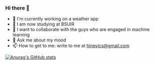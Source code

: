 ### Hi there 👋
- 🔭 I'm currently working on a weather app
- 🌱 I am now studying at BSUIR
- 👯 I want to collaborate with the guys who are engaged in machine learning
- 💬 Ask me about my mood
- 📫 How to get to me: write to me at hinevics@gmail.com


[![Anurag's GitHub stats](https://github-readme-stats.vercel.app/api?username=hinevics&theme=gradient&show_icons=true)](https://github.com/anuraghazra/github-readme-stats)

